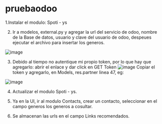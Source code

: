 # pruebaodoo


1.Instalar el modulo: Spoti - ys

2. Ir a modelos, external.py y agregar la url del servicio de odoo, nombre de la Base de datos, usuario y clave del usuario de odoo, despeues ejecutar el archivo para insertar los generos.

![image](https://user-images.githubusercontent.com/92695542/192436095-473ffebc-34f3-4bdc-8997-4bdcce65892a.png)


3. Debido al tiempo no autentique mi propio token, por lo que hay que agregarlo:
  abrir el enlace y dar click en GET Token 
  ![image](https://user-images.githubusercontent.com/92695542/192434814-4eb29197-27ea-4559-9d38-7022bd515a10.png)
 Copiar el token y agregarlo, en Models, res.partner linea 47, eg:
 
 ![image](https://user-images.githubusercontent.com/92695542/192434975-f36de613-9b6a-4aac-802e-7eb2f5d100d4.png)
 
4. Actualizar el modulo Spoti - ys.

5. Ya en la UI, ir al modulo Contacts, crear un contacto, seleccionar en el campo generos los generos a cosultar.

6. Se almacenan las urls en el campo Links recomendados. 

